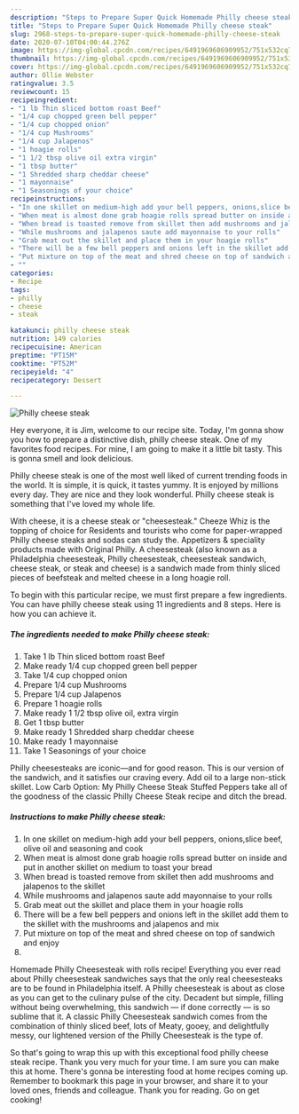 ```yaml
---
description: "Steps to Prepare Super Quick Homemade Philly cheese steak"
title: "Steps to Prepare Super Quick Homemade Philly cheese steak"
slug: 2968-steps-to-prepare-super-quick-homemade-philly-cheese-steak
date: 2020-07-10T04:00:44.276Z
image: https://img-global.cpcdn.com/recipes/6491969606909952/751x532cq70/philly-cheese-steak-recipe-main-photo.jpg
thumbnail: https://img-global.cpcdn.com/recipes/6491969606909952/751x532cq70/philly-cheese-steak-recipe-main-photo.jpg
cover: https://img-global.cpcdn.com/recipes/6491969606909952/751x532cq70/philly-cheese-steak-recipe-main-photo.jpg
author: Ollie Webster
ratingvalue: 3.5
reviewcount: 15
recipeingredient:
- "1 lb Thin sliced bottom roast Beef"
- "1/4 cup chopped green bell pepper"
- "1/4 cup chopped onion"
- "1/4 cup Mushrooms"
- "1/4 cup Jalapenos"
- "1 hoagie rolls"
- "1 1/2 tbsp olive oil extra virgin"
- "1 tbsp butter"
- "1 Shredded sharp cheddar cheese"
- "1 mayonnaise"
- "1 Seasonings of your choice"
recipeinstructions:
- "In one skillet on medium-high add your bell peppers, onions,slice beef, olive oil and seasoning and cook"
- "When meat is almost done grab hoagie rolls spread butter on inside and put in another skillet on medium to toast your bread"
- "When bread is toasted remove from skillet then add mushrooms and jalapenos to the skillet"
- "While mushrooms and jalapenos saute add mayonnaise to your rolls"
- "Grab meat out the skillet and place them in your hoagie rolls"
- "There will be a few bell peppers and onions left in the skillet add them to the skillet with the mushrooms and jalapenos and mix"
- "Put mixture on top of the meat and shred cheese on top of sandwich and enjoy"
- ""
categories:
- Recipe
tags:
- philly
- cheese
- steak

katakunci: philly cheese steak 
nutrition: 149 calories
recipecuisine: American
preptime: "PT15M"
cooktime: "PT52M"
recipeyield: "4"
recipecategory: Dessert

---
```



![Philly cheese steak](https://img-global.cpcdn.com/recipes/6491969606909952/751x532cq70/philly-cheese-steak-recipe-main-photo.jpg)

Hey everyone, it is Jim, welcome to our recipe site. Today, I'm gonna show you how to prepare a distinctive dish, philly cheese steak. One of my favorites food recipes. For mine, I am going to make it a little bit tasty. This is gonna smell and look delicious.

Philly cheese steak is one of the most well liked of current trending foods in the world. It is simple, it is quick, it tastes yummy. It is enjoyed by millions every day. They are nice and they look wonderful. Philly cheese steak is something that I've loved my whole life.

With cheese, it is a cheese steak or &#34;cheesesteak.&#34; Cheeze Whiz is the topping of choice for Residents and tourists who come for paper-wrapped Philly cheese steaks and sodas can study the. Appetizers &amp; speciality products made with Original Philly. A cheesesteak (also known as a Philadelphia cheesesteak, Philly cheesesteak, cheesesteak sandwich, cheese steak, or steak and cheese) is a sandwich made from thinly sliced pieces of beefsteak and melted cheese in a long hoagie roll.


To begin with this particular recipe, we must first prepare a few ingredients. You can have philly cheese steak using 11 ingredients and 8 steps. Here is how you can achieve it.

<!--inarticleads1-->

##### The ingredients needed to make Philly cheese steak:

1. Take 1 lb Thin sliced bottom roast Beef
1. Make ready 1/4 cup chopped green bell pepper
1. Take 1/4 cup chopped onion
1. Prepare 1/4 cup Mushrooms
1. Prepare 1/4 cup Jalapenos
1. Prepare 1 hoagie rolls
1. Make ready 1 1/2 tbsp olive oil, extra virgin
1. Get 1 tbsp butter
1. Make ready 1 Shredded sharp cheddar cheese
1. Make ready 1 mayonnaise
1. Take 1 Seasonings of your choice


Philly cheesesteaks are iconic—and for good reason. This is our version of the sandwich, and it satisfies our craving every. Add oil to a large non-stick skillet. Low Carb Option: My Philly Cheese Steak Stuffed Peppers take all of the goodness of the classic Philly Cheese Steak recipe and ditch the bread. 

<!--inarticleads2-->

##### Instructions to make Philly cheese steak:

1. In one skillet on medium-high add your bell peppers, onions,slice beef, olive oil and seasoning and cook
1. When meat is almost done grab hoagie rolls spread butter on inside and put in another skillet on medium to toast your bread
1. When bread is toasted remove from skillet then add mushrooms and jalapenos to the skillet
1. While mushrooms and jalapenos saute add mayonnaise to your rolls
1. Grab meat out the skillet and place them in your hoagie rolls
1. There will be a few bell peppers and onions left in the skillet add them to the skillet with the mushrooms and jalapenos and mix
1. Put mixture on top of the meat and shred cheese on top of sandwich and enjoy
1. 


Homemade Philly Cheesesteak with rolls recipe! Everything you ever read about Philly cheesesteak sandwiches says that the only real cheesesteaks are to be found in Philadelphia itself. A Philly cheesesteak is about as close as you can get to the culinary pulse of the city. Decadent but simple, filling without being overwhelming, this sandwich — if done correctly — is so sublime that it. A classic Philly Cheesesteak sandwich comes from the combination of thinly sliced beef, lots of Meaty, gooey, and delightfully messy, our lightened version of the Philly Cheesesteak is the type of. 

So that's going to wrap this up with this exceptional food philly cheese steak recipe. Thank you very much for your time. I am sure you can make this at home. There's gonna be interesting food at home recipes coming up. Remember to bookmark this page in your browser, and share it to your loved ones, friends and colleague. Thank you for reading. Go on get cooking!
